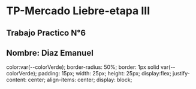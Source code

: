 # TP-Mercado Liebre-etapa III
## Trabajo Practico N°6
## Nombre:  Diaz Emanuel

color:var(--colorVerde);
    border-radius: 50%;
    border: 1px solid var(--colorVerde);
    padding: 15px;
    width: 25px;
    height: 25px;
    display:flex;
    justify-content: center;
    align-items: center; 
    display: block;